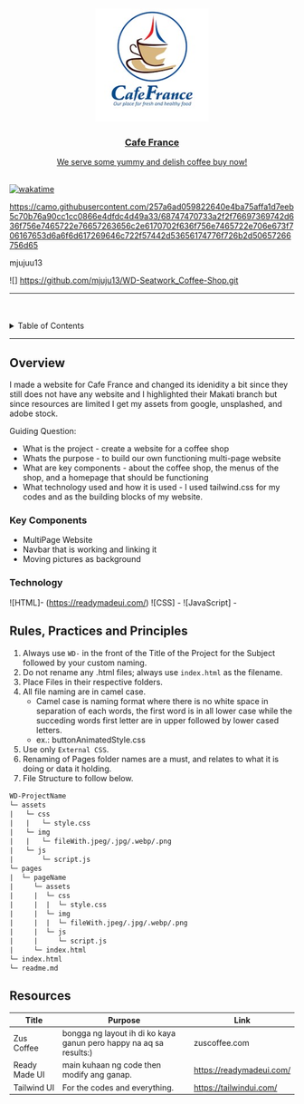 <a name="readme-top">

<br/>

<br />
<div align="center">
  <a href="https://github.com/zyx-0314/">
  <!-- TODO: If you want to add logo or banner you can add it here -->
    <img src="./assets/img/cafefrance_corp__logo.jfif"
  </a>
<!-- TODO: Change Title to the name of the title of your Project -->
  <h3 align="center">Cafe France</h3>
</div>
<!-- TODO: Make a short description -->
<div align="center">
  We serve some yummy and delish coffee buy now!
</div>

<br />

[![wakatime](https://wakatime.com/badge/user/885e76dd-c38c-4c2c-82d0-b6b3b8054de8/project/af508dff-48fe-47a9-b672-b6c048e2af45.svg)](https://wakatime.com/badge/user/885e76dd-c38c-4c2c-82d0-b6b3b8054de8/project/af508dff-48fe-47a9-b672-b6c048e2af45)

https://camo.githubusercontent.com/257a6ad059822640e4ba75affa1d7eeb5c70b76a90cc1cc0866e4dfdc4d49a33/68747470733a2f2f76697369742d636f756e7465722e76657263656c2e6170702f636f756e7465722e706e673f706167653d6a6f6d617269646c722f57442d53656174776f726b2d50657266756d65

<!-- TODO: Change the zyx-0314 into your github username  --> mjujuu13
<!-- TODO: Change the WD-Template-Project into the same name of your folder -->
![] https://github.com/mjuju13/WD-Seatwork_Coffee-Shop.git

---

<br />
<br />

<!-- TODO: If you want to add more layers for your readme -->
<details>
  <summary>Table of Contents</summary>
  <ol>
    <li>
      <a href="#overview">Overview</a>
      <ol>
        <li>
          <a href="#key-components">Key Components</a>
        </li>
        <li>
          <a href="#technology">Technology</a>
        </li>
      </ol>
    </li>
    <li>
      <a href="#rule,-practices-and-principles">Rules, Practices and Principles</a>
    </li>
    <li>
      <a href="#resources">Resources</a>
    </li>
  </ol>
</details>

---

## Overview

<!-- TODO: To be changed -->
<!-- The following are just sample -->
I made a website for Cafe France and changed its idenidity a bit since they still does not have any website and I highlighted their Makati branch but since resources are limited I get my assets from google, unsplashed, and adobe stock.

Guiding Question:
- What is the project - create a website for a coffee shop
- Whats the purpose - to build our own functioning multi-page website
- What are key components - about the coffee shop, the menus of the shop, and a homepage that should be functioning
- What technology used and how it is used - I used tailwind.css for my codes and as the building blocks of my website.

### Key Components
<!-- TODO: List of Key Components -->
<!-- The following are just sample -->
- MultiPage Website
- Navbar that is working and linking it
- Moving pictures as background

### Technology
<!-- TODO: List of Technology Used -->
![HTML]- (https://readymadeui.com/)
![CSS] -
![JavaScript] -

## Rules, Practices and Principles
1. Always use `WD-` in the front of the Title of the Project for the Subject followed by your custom naming.
2. Do not rename any .html files; always use `index.html` as the filename.
3. Place Files in their respective folders.
4. All file naming are in camel case.
   - Camel case is naming format where there is no white space in separation of each words, the first word is in all lower case while the succeding words first letter are in upper followed by lower cased letters.
   - ex.: buttonAnimatedStyle.css
5. Use only `External CSS`.
6. Renaming of Pages folder names are a must, and relates to what it is doing or data it holding.
7. File Structure to follow below.

```
WD-ProjectName
└─ assets
|   └─ css
|   |   └─ style.css
|   └─ img
|   |   └─ fileWith.jpeg/.jpg/.webp/.png
|   └─ js
|       └─ script.js
└─ pages
|  └─ pageName
|     └─ assets
|     |  └─ css
|     |  |  └─ style.css
|     |  └─ img
|     |  |  └─ fileWith.jpeg/.jpg/.webp/.png
|     |  └─ js
|     |     └─ script.js
|     └─ index.html
└─ index.html
└─ readme.md
```

## Resources

<!-- TODO: Add References -->
| Title | Purpose | Link |
|-|-|-|
| Zus Coffee | bongga ng layout ih di ko kaya ganun pero happy na aq sa results:) | zuscoffee.com |
| Ready Made UI | main kuhaan ng code then modify ang ganap.| https://readymadeui.com/ | 
| Tailwind UI | For the codes and everything. | https://tailwindui.com/ | 
